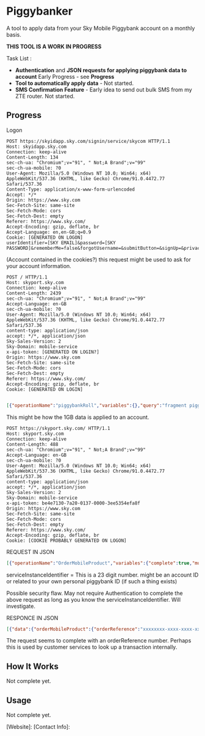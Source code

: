 # Piggybanker

A tool to apply data from your Sky Mobile Piggybank account on a monthly basis.

**THIS TOOL IS A WORK IN PROGRESS**

Task List : 

* **Authentication** and **JSON requests for applying piggybank data to account** Early Progress - see **Progress**
* **Tool to automatically apply data** - Not started.
* **SMS Confirmation Feature** - Early idea to send out bulk SMS from my ZTE router. Not started.

## Progress

Logon

```raw 
POST https://skyidapp.sky.com/signin/service/skycom HTTP/1.1
Host: skyidapp.sky.com
Connection: keep-alive
Content-Length: 134
sec-ch-ua: "Chromium";v="91", " Not;A Brand";v="99"
sec-ch-ua-mobile: ?0
User-Agent: Mozilla/5.0 (Windows NT 10.0; Win64; x64) AppleWebKit/537.36 (KHTML, like Gecko) Chrome/91.0.4472.77 Safari/537.36
Content-Type: application/x-www-form-urlencoded
Accept: */*
Origin: https://www.sky.com
Sec-Fetch-Site: same-site
Sec-Fetch-Mode: cors
Sec-Fetch-Dest: empty
Referer: https://www.sky.com/
Accept-Encoding: gzip, deflate, br
Accept-Language: en,en-GB;q=0.9
Cookie: [GENERATED ON LOGON]
userIdentifier=[SKY EMAIL]&password=[SKY PASSWORD]&rememberMe=false&forgotUsername=&submitButton=&signUp=&privacyNotice=
```

(Account contained in the cookies?) this request might be used to ask for your account information.
```raw 
POST / HTTP/1.1
Host: skyport.sky.com
Connection: keep-alive
Content-Length: 2439
sec-ch-ua: "Chromium";v="91", " Not;A Brand";v="99"
Accept-Language: en-GB
sec-ch-ua-mobile: ?0
User-Agent: Mozilla/5.0 (Windows NT 10.0; Win64; x64) AppleWebKit/537.36 (KHTML, like Gecko) Chrome/91.0.4472.77 Safari/537.36
content-type: application/json
accept: */*, application/json
Sky-Sales-Version: 2
Sky-Domain: mobile-service
x-api-token: [GENERATED ON LOGIN?]
Origin: https://www.sky.com
Sec-Fetch-Site: same-site
Sec-Fetch-Mode: cors
Sec-Fetch-Dest: empty
Referer: https://www.sky.com/
Accept-Encoding: gzip, deflate, br
Cookie: [GENERATED ON LOGIN]
```

```json

[{"operationName":"piggybankRoll","variables":{},"query":"fragment piggybankRollBalanceFragment on Customer {\n  billingAccount(type: mobile) {\n    piggybank {\n      canRoll\n      currentBalance {\n        data(unit: GB, decimalPlaces: 2)\n        __typename\n      }\n      __typename\n    }\n    __typename\n  }\n  __typename\n}\n\nfragment piggybankRollRemainingFragment on Mobile {\n  nextBill {\n    usage {\n      sims(sortBy: SERVICE_INSTANCE_ID) {\n        serviceInstanceIdentifier\n        allowances(type: \"DATA\") {\n          formattedRemainingAllowance {\n            amount\n            unit\n            __typename\n          }\n          accumulatedUsagePercentage\n          __typename\n        }\n        __typename\n      }\n      __typename\n    }\n    __typename\n  }\n  __typename\n}\n\nquery piggybankRoll {\n  me {\n    ...piggybankRollBalanceFragment\n    mobile {\n      sims(sortBy: SERVICE_INSTANCE_ID) {\n        friendlyName\n        phoneNumber\n        serviceInstanceIdentifier\n        status\n        subStatus\n        __typename\n      }\n      ...piggybankRollRemainingFragment\n      __typename\n    }\n    __typename\n  }\n  mobileCatalogue {\n    addonsProducts(type: DATA, paymentType: PIGGYBANK) {\n      id\n      name\n      __typename\n    }\n    __typename\n  }\n}\n"},{"operationName":"piggybankRewards","variables":{},"query":"query piggybankRewards {\n  me {\n    billingAccount(type: mobile) {\n      piggybank {\n        hasRedemptionOptions\n        currentBalance {\n          data(unit: GB, decimalPlaces: 2)\n          __typename\n        }\n        __typename\n      }\n      __typename\n    }\n    __typename\n  }\n}\n"},{"operationName":"piggybankActivity","variables":{},"query":"query piggybankActivity {\n  me {\n    mobile {\n      sims {\n        phoneNumber\n        serviceInstanceIdentifier\n        friendlyName\n        __typename\n      }\n      __typename\n    }\n    billingAccount(type: mobile) {\n      piggybank {\n        transactionHistory {\n          closingBalanceValue(unit: GB, decimalPlaces: 2)\n          transactions {\n            serviceInstanceId\n            date\n            activityType\n            data(unit: GB, decimalPlaces: 2)\n            newBalanceValue(unit: GB, decimalPlaces: 2)\n            __typename\n          }\n          __typename\n        }\n        __typename\n      }\n      __typename\n    }\n    __typename\n  }\n}\n"}]
```

This might be how the 1GB data is applied to an account.

```raw
POST https://skyport.sky.com/ HTTP/1.1
Host: skyport.sky.com
Connection: keep-alive
Content-Length: 488
sec-ch-ua: "Chromium";v="91", " Not;A Brand";v="99"
Accept-Language: en-GB
sec-ch-ua-mobile: ?0
User-Agent: Mozilla/5.0 (Windows NT 10.0; Win64; x64) AppleWebKit/537.36 (KHTML, like Gecko) Chrome/91.0.4472.77 Safari/537.36
content-type: application/json
accept: */*, application/json
Sky-Sales-Version: 2
Sky-Domain: mobile-service
x-api-token: be4e7130-7a20-0137-0000-3ee5354efa8f
Origin: https://www.sky.com
Sec-Fetch-Site: same-site
Sec-Fetch-Mode: cors
Sec-Fetch-Dest: empty
Referer: https://www.sky.com/
Accept-Encoding: gzip, deflate, br
Cookie: [COOKIE PROBABLY GENERATED ON LOGON]
```

REQUEST IN JSON
```json
[{"operationName":"OrderMobileProduct","variables":{"complete":true,"multiple":1,"productId":"14309","serviceInstanceIdentifier":"[SEE COMMENT BELOW]"},"query":"mutation OrderMobileProduct($complete: Boolean!, $multiple: Int!, $productId: String!, $serviceInstanceIdentifier: String!) {\n  orderMobileProduct(completeOrder: $complete, multiple: $multiple, productId: $productId, serviceInstanceIdentifier: $serviceInstanceIdentifier) {\n    orderReference\n    __typename\n  }\n}\n"}]
```

serviceInstanceIdentifier =  This is a 23 digit number. might be an account ID or related to your own personal piggybank ID (if such a thing exists)

Possible security flaw. May not require Authentication to complete the above request as long as you know the serviceInstanceIdentifier. Will investigate.

RESPONCE IN JSON

```json
[{"data":{"orderMobileProduct":{"orderReference":"xxxxxxxx-xxxx-xxxx-xxxx-xxxxxxxxxxxx","__typename":"MobileProductOrderType"}}}]
```                                                   
The request seems to complete with an orderReference number. Perhaps this is used by customer services to look up a transaction internally.


## How It Works

Not complete yet.

## Usage

Not complete yet.

[Website]: 
[Contact Info]: 

